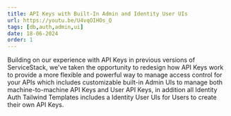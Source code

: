 ```yaml
---
title: API Keys with Built-In Admin and Identity User UIs
url: https://youtu.be/U4vqOIHOs_Q
tags: [db,auth,admin,ui]
date: 18-06-2024
order: 1
---
```


Building on our experience with API Keys in previous versions of ServiceStack, we've taken the opportunity to redesign
how API Keys work to provide a more flexible and powerful way to manage access control for your APIs which includes
customizable built-in Admin UIs to manage both machine-to-machine API Keys and User API Keys, in addition all Identity Auth
Tailwind Templates includes a Identity User UIs for Users to create their own API Keys.